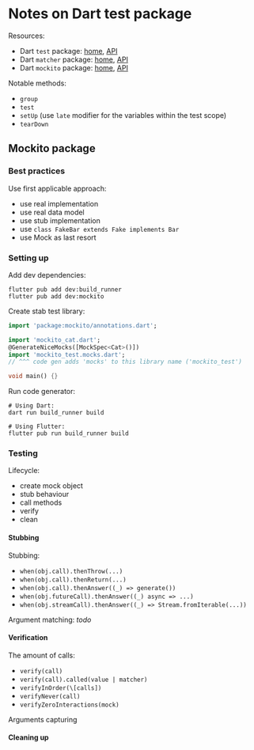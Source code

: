 # Notes on Dart test package

Resources:

* Dart `test` package: [home](https://pub.dev/packages/test), [API](https://pub.dev/documentation/test/latest/)
* Dart `matcher` package: [home](https://pub.dev/packages/matcher), [API](https://pub.dev/documentation/matcher/latest/)
* Dart `mockito` package: [home](https://pub.dev/packages/mockito), [API](https://pub.dev/documentation/mockito/latest/)

Notable methods:

* `group`
* `test`
* `setUp` (use `late` modifier for the variables within the test scope)
* `tearDown`

## Mockito package

### Best practices

Use first applicable approach:

- use real implementation
- use real data model
- use stub implementation
- use `class FakeBar extends Fake implements Bar`
- use Mock as last resort

### Setting up

Add dev dependencies:

```shell
flutter pub add dev:build_runner
flutter pub add dev:mockito
```

Create stab test library:

```dart
import 'package:mockito/annotations.dart';

import 'mockito_cat.dart';
@GenerateNiceMocks([MockSpec<Cat>()])
import 'mockito_test.mocks.dart';
// ^^^ code gen adds 'mocks' to this library name ('mockito_test')

void main() {}
```

Run code generator:

```shell
# Using Dart:
dart run build_runner build

# Using Flutter:
flutter pub run build_runner build
```

### Testing

Lifecycle:

- create mock object
- stub behaviour
- call methods
- verify
- clean

#### Stubbing

Stubbing:

- `when(obj.call).thenThrow(...)`
- `when(obj.call).thenReturn(...)`
- `when(obj.call).thenAnswer((_) => generate())`
- `when(obj.futureCall).thenAnswer((_) async => ...)`
- `when(obj.streamCall).thenAnswer((_) => Stream.fromIterable(...))`

Argument matching:
_todo_

#### Verification

The amount of calls:

- `verify(call)`
- `verify(call).called(value | matcher)`
- `verifyInOrder(\[calls])`
- `verifyNever(call)`
- `verifyZeroInteractions(mock)`

Arguments capturing

#### Cleaning up

